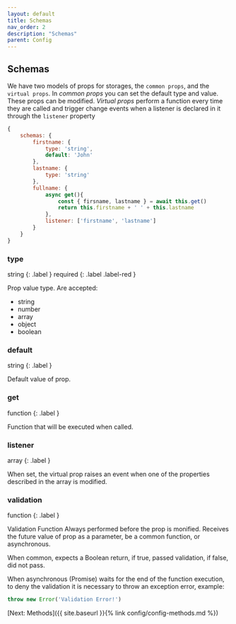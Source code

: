 ```yaml
---
layout: default
title: Schemas
nav_order: 2
description: "Schemas"
parent: Config
---
```


## Schemas

We have two models of props for storages, the `common props`, and the `virtual props`.
In *common props* you can set the default type and value. These props can be modified.
*Virtual props* perform a function every time they are called and trigger change events when a listener 
is declared in it through the `listener` property

```javascript
{
    schemas: {
        firstname: {
            type: 'string',
            default: 'John'
        },
        lastname: {
            type: 'string'
        },
        fullname: {
            async get(){
                const { firsname, lastname } = await this.get()
                return this.firstname + ' ' + this.lastname
            },
            listener: ['firstname', 'lastname']
        }
    }
}
```

### type
string
{: .label }
required
{: .label .label-red }

Prop value type. Are accepted:
- string
- number
- array
- object
- boolean

### default
string
{: .label }

Default value of prop.

### get
function
{: .label }

Function that will be executed when called.

### listener
array
{: .label }

When set, the virtual prop raises an event when one of the properties described in the array is modified.

### validation
function
{: .label }

Validation Function Always performed before the prop is monified. Receives the future value of prop as a parameter, 
be a common function, or asynchronous.

When common, expects a Boolean return, if true, passed validation, if false, did not pass.

When asynchronous (Promise) waits for the end of the function execution, to deny the validation it is necessary 
to throw an exception error, example:
```javascript
throw new Error('Validation Error!')
```

[Next: Methods]({{ site.baseurl }}{% link config/config-methods.md %})
